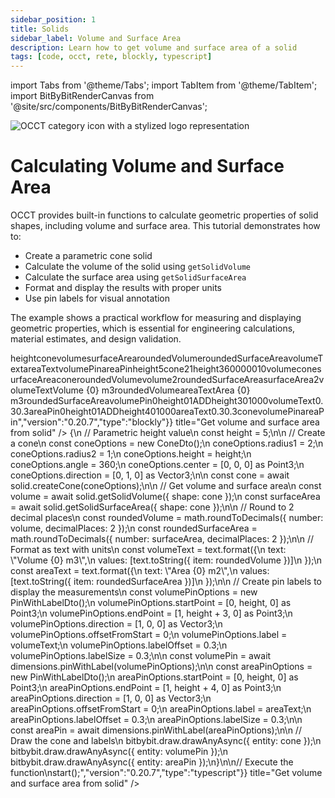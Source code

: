 ```yaml
---
sidebar_position: 1
title: Solids
sidebar_label: Volume and Surface Area
description: Learn how to get volume and surface area of a solid
tags: [code, occt, rete, blockly, typescript]
---
```


import Tabs from '@theme/Tabs';
import TabItem from '@theme/TabItem';
import BitByBitRenderCanvas from '@site/src/components/BitByBitRenderCanvas';

<img 
  class="category-icon-small" 
  src="https://s.bitbybit.dev/assets/icons/white/occt-icon.svg" 
  alt="OCCT category icon with a stylized logo representation" 
  title="OCCT category icon" />

# Calculating Volume and Surface Area

OCCT provides built-in functions to calculate geometric properties of solid shapes, including volume and surface area. This tutorial demonstrates how to:

- Create a parametric cone solid
- Calculate the volume of the solid using `getSolidVolume`
- Calculate the surface area using `getSolidSurfaceArea`
- Format and display the results with proper units
- Use pin labels for visual annotation

The example shows a practical workflow for measuring and displaying geometric properties, which is essential for engineering calculations, material estimates, and design validation.

<Tabs groupId="get-volume-and-surface-area-from-solid">
<TabItem value="rete" label="Rete">
    <BitByBitRenderCanvas
    requireManualStart={true}
    script={{"script":"{\"id\":\"rete-v2-json\",\"nodes\":{\"bef75e4e7ff3c3b7\":{\"id\":\"bef75e4e7ff3c3b7\",\"name\":\"bitbybit.occt.shapes.solid.createCone\",\"customName\":\"cone\",\"async\":true,\"drawable\":true,\"data\":{\"genericNodeData\":{\"hide\":false,\"oneOnOne\":false,\"flatten\":0,\"forceExecution\":false},\"radius1\":2,\"radius2\":1,\"height\":2,\"angle\":360,\"center\":[0,0,0],\"direction\":[0,1,0]},\"inputs\":{\"height\":{\"connections\":[{\"node\":\"3451ed6841849bc5\",\"output\":\"result\",\"data\":{}}]}},\"position\":[316.4713600560928,429.3616724479225]},\"7983606b99981835\":{\"id\":\"7983606b99981835\",\"name\":\"bitbybit.occt.shapes.solid.getSolidVolume\",\"customName\":\"get solid volume\",\"async\":true,\"drawable\":false,\"data\":{\"genericNodeData\":{\"hide\":false,\"oneOnOne\":false,\"flatten\":0,\"forceExecution\":false}},\"inputs\":{\"shape\":{\"connections\":[{\"node\":\"bef75e4e7ff3c3b7\",\"output\":\"result\",\"data\":{}}]}},\"position\":[776.8984375,228.30078125]},\"76186587e6ec91af\":{\"id\":\"76186587e6ec91af\",\"name\":\"bitbybit.occt.dimensions.pinWithLabel\",\"customName\":\"pin with label\",\"async\":true,\"drawable\":true,\"data\":{\"genericNodeData\":{\"hide\":false,\"oneOnOne\":false,\"flatten\":0,\"forceExecution\":false},\"startPoint\":[0,0,0],\"endPoint\":[0,5,2],\"direction\":[0,0,1],\"offsetFromStart\":0,\"label\":\"Pin\",\"labelOffset\":0.3,\"labelSize\":0.3},\"inputs\":{\"startPoint\":{\"connections\":[{\"node\":\"1ece96f4b7f7b2f0\",\"output\":\"result\",\"data\":{}}]},\"endPoint\":{\"connections\":[{\"node\":\"194d1fdaff71b010\",\"output\":\"result\",\"data\":{}}]},\"direction\":{\"connections\":[{\"node\":\"51a8898dbf972632\",\"output\":\"result\",\"data\":{}}]},\"label\":{\"connections\":[{\"node\":\"0efa312769a4d07b\",\"output\":\"result\",\"data\":{}}]}},\"position\":[3856.438127809349,-1015.9733606944596]},\"9c4a703b6e556e1a\":{\"id\":\"9c4a703b6e556e1a\",\"name\":\"bitbybit.text.toString\",\"customName\":\"to string\",\"async\":false,\"drawable\":false,\"data\":{\"genericNodeData\":{\"hide\":false,\"oneOnOne\":false,\"flatten\":0,\"forceExecution\":false}},\"inputs\":{\"item\":{\"connections\":[{\"node\":\"30dea4d862516011\",\"output\":\"result\",\"data\":{}}]}},\"position\":[1536.26953125,224.28515625]},\"30dea4d862516011\":{\"id\":\"30dea4d862516011\",\"name\":\"bitbybit.math.roundToDecimals\",\"customName\":\"round to decimals\",\"async\":false,\"drawable\":false,\"data\":{\"genericNodeData\":{\"hide\":false,\"oneOnOne\":false,\"flatten\":0,\"forceExecution\":false},\"number\":1.123456,\"decimalPlaces\":2},\"inputs\":{\"number\":{\"connections\":[{\"node\":\"7983606b99981835\",\"output\":\"result\",\"data\":{}}]}},\"position\":[1162.9375,227.17578125]},\"1ece96f4b7f7b2f0\":{\"id\":\"1ece96f4b7f7b2f0\",\"name\":\"bitbybit.point.pointXYZ\",\"customName\":\"point xyz\",\"async\":false,\"drawable\":true,\"data\":{\"genericNodeData\":{\"hide\":true,\"oneOnOne\":false,\"flatten\":0,\"forceExecution\":false},\"x\":0,\"y\":0,\"z\":0},\"inputs\":{\"y\":{\"connections\":[{\"node\":\"3451ed6841849bc5\",\"output\":\"result\",\"data\":{}}]}},\"position\":[320.1503492475161,-823.8345351273548]},\"3451ed6841849bc5\":{\"id\":\"3451ed6841849bc5\",\"name\":\"bitbybit.math.numberSlider\",\"customName\":\"number slider\",\"data\":{\"number\":5},\"inputs\":{},\"position\":[-471.18057504668485,55.287555693302465]},\"194d1fdaff71b010\":{\"id\":\"194d1fdaff71b010\",\"name\":\"bitbybit.point.pointXYZ\",\"customName\":\"point xyz\",\"async\":false,\"drawable\":true,\"data\":{\"genericNodeData\":{\"hide\":true,\"oneOnOne\":false,\"flatten\":0,\"forceExecution\":false},\"x\":1,\"y\":0,\"z\":0},\"inputs\":{\"y\":{\"connections\":[{\"node\":\"9d44a01eb843e2d1\",\"output\":\"result\",\"data\":{}}]}},\"position\":[875.337940721461,-614.8163334681311]},\"9d44a01eb843e2d1\":{\"id\":\"9d44a01eb843e2d1\",\"name\":\"bitbybit.math.add\",\"customName\":\"add\",\"async\":false,\"drawable\":false,\"data\":{\"genericNodeData\":{\"hide\":false,\"oneOnOne\":false,\"flatten\":0,\"forceExecution\":false},\"first\":1,\"second\":3},\"inputs\":{\"first\":{\"connections\":[{\"node\":\"3451ed6841849bc5\",\"output\":\"result\",\"data\":{}}]}},\"position\":[312.3284556725623,-445.57119812816956]},\"51a8898dbf972632\":{\"id\":\"51a8898dbf972632\",\"name\":\"bitbybit.vector.vectorXYZ\",\"customName\":\"vector xyz\",\"async\":false,\"drawable\":true,\"data\":{\"genericNodeData\":{\"hide\":false,\"oneOnOne\":false,\"flatten\":0,\"forceExecution\":false},\"x\":1,\"y\":0,\"z\":0},\"inputs\":{},\"position\":[3014.8799127241427,-730.5519639853317]},\"0efa312769a4d07b\":{\"id\":\"0efa312769a4d07b\",\"name\":\"bitbybit.text.format\",\"customName\":\"format\",\"async\":false,\"drawable\":false,\"data\":{\"genericNodeData\":{\"hide\":false,\"oneOnOne\":false,\"flatten\":0,\"forceExecution\":false},\"text\":\"Volume {0} m3\",\"values\":[\"World\"]},\"inputs\":{\"values\":{\"connections\":[{\"node\":\"599e0c7d46fb3220\",\"output\":\"list\",\"data\":{}}]}},\"position\":[2318.784938903148,183.34330157468807]},\"599e0c7d46fb3220\":{\"id\":\"599e0c7d46fb3220\",\"name\":\"bitbybit.lists.createList\",\"customName\":\"create list\",\"data\":{},\"inputs\":{\"listElements\":{\"connections\":[{\"node\":\"9c4a703b6e556e1a\",\"output\":\"result\",\"data\":{}}]}},\"position\":[1904.7372263660575,259.0413088840905]},\"cf44076aa095e6be\":{\"id\":\"cf44076aa095e6be\",\"name\":\"bitbybit.occt.shapes.solid.getSolidSurfaceArea\",\"customName\":\"get solid surface area\",\"async\":true,\"drawable\":false,\"data\":{\"genericNodeData\":{\"hide\":false,\"oneOnOne\":false,\"flatten\":0,\"forceExecution\":false}},\"inputs\":{\"shape\":{\"connections\":[{\"node\":\"bef75e4e7ff3c3b7\",\"output\":\"result\",\"data\":{}}]}},\"position\":[781.1595294729707,561.0577770468958]},\"ffa937c14c398763\":{\"id\":\"ffa937c14c398763\",\"name\":\"bitbybit.math.roundToDecimals\",\"customName\":\"round to decimals\",\"async\":false,\"drawable\":false,\"data\":{\"genericNodeData\":{\"hide\":false,\"oneOnOne\":false,\"flatten\":0,\"forceExecution\":false},\"number\":1.123456,\"decimalPlaces\":2},\"inputs\":{\"number\":{\"connections\":[{\"node\":\"cf44076aa095e6be\",\"output\":\"result\",\"data\":{}}]}},\"position\":[1155.6690292844728,559.5658471840296]},\"67d5a769c297f8ac\":{\"id\":\"67d5a769c297f8ac\",\"name\":\"bitbybit.text.toString\",\"customName\":\"to string\",\"async\":false,\"drawable\":false,\"data\":{\"genericNodeData\":{\"hide\":false,\"oneOnOne\":false,\"flatten\":0,\"forceExecution\":false}},\"inputs\":{\"item\":{\"connections\":[{\"node\":\"ffa937c14c398763\",\"output\":\"result\",\"data\":{}}]}},\"position\":[1536.7464934260677,557.6073820788339]},\"1c0ab3180b9f1f7c\":{\"id\":\"1c0ab3180b9f1f7c\",\"name\":\"bitbybit.lists.createList\",\"customName\":\"create list\",\"data\":{},\"inputs\":{\"listElements\":{\"connections\":[{\"node\":\"67d5a769c297f8ac\",\"output\":\"result\",\"data\":{}}]}},\"position\":[1906.1380856366695,592.2885091683142]},\"07fa1b295ea8f41b\":{\"id\":\"07fa1b295ea8f41b\",\"name\":\"bitbybit.text.format\",\"customName\":\"format\",\"async\":false,\"drawable\":false,\"data\":{\"genericNodeData\":{\"hide\":false,\"oneOnOne\":false,\"flatten\":0,\"forceExecution\":false},\"text\":\"Area {0} m2\",\"values\":[\"World\"]},\"inputs\":{\"values\":{\"connections\":[{\"node\":\"1c0ab3180b9f1f7c\",\"output\":\"list\",\"data\":{}}]}},\"position\":[2320.154705372718,513.2889897780375]},\"34136572848d000a\":{\"id\":\"34136572848d000a\",\"name\":\"bitbybit.occt.dimensions.pinWithLabel\",\"customName\":\"pin with label\",\"async\":true,\"drawable\":true,\"data\":{\"genericNodeData\":{\"hide\":false,\"oneOnOne\":false,\"flatten\":0,\"forceExecution\":false},\"startPoint\":[0,0,0],\"endPoint\":[0,5,2],\"direction\":[0,0,1],\"offsetFromStart\":0,\"label\":\"Pin\",\"labelOffset\":0.3,\"labelSize\":0.3},\"inputs\":{\"startPoint\":{\"connections\":[{\"node\":\"1ece96f4b7f7b2f0\",\"output\":\"result\",\"data\":{}}]},\"endPoint\":{\"connections\":[{\"node\":\"e484b4c9d7d6c427\",\"output\":\"result\",\"data\":{}}]},\"label\":{\"connections\":[{\"node\":\"07fa1b295ea8f41b\",\"output\":\"result\",\"data\":{}}]},\"direction\":{\"connections\":[{\"node\":\"51a8898dbf972632\",\"output\":\"result\",\"data\":{}}]}},\"position\":[3855.9347930048825,-299.2942260650964]},\"e484b4c9d7d6c427\":{\"id\":\"e484b4c9d7d6c427\",\"name\":\"bitbybit.point.pointXYZ\",\"customName\":\"point xyz\",\"async\":false,\"drawable\":true,\"data\":{\"genericNodeData\":{\"hide\":true,\"oneOnOne\":false,\"flatten\":0,\"forceExecution\":false},\"x\":1,\"y\":0,\"z\":0},\"inputs\":{\"y\":{\"connections\":[{\"node\":\"2b0e56a3f84f7519\",\"output\":\"result\",\"data\":{}}]}},\"position\":[873.8268720660141,-264.68433278373993]},\"2b0e56a3f84f7519\":{\"id\":\"2b0e56a3f84f7519\",\"name\":\"bitbybit.math.add\",\"customName\":\"add\",\"async\":false,\"drawable\":false,\"data\":{\"genericNodeData\":{\"hide\":false,\"oneOnOne\":false,\"flatten\":0,\"forceExecution\":false},\"first\":1,\"second\":4},\"inputs\":{\"first\":{\"connections\":[{\"node\":\"3451ed6841849bc5\",\"output\":\"result\",\"data\":{}}]}},\"position\":[307.39199038507314,-134.11228446887458]}}}","version":"0.20.7","type":"rete"}}
    title="Get volume and surface area from solid"
    />
</TabItem>
<TabItem value="blockly" label="Blockly">
  <BitByBitRenderCanvas
    requireManualStart={true}
    script={{"script":"<xml xmlns=\"https://developers.google.com/blockly/xml\"><variables><variable id=\"height\">height</variable><variable id=\"cone\">cone</variable><variable id=\"volume\">volume</variable><variable id=\"surfaceArea\">surfaceArea</variable><variable id=\"roundedVolume\">roundedVolume</variable><variable id=\"roundedSurfaceArea\">roundedSurfaceArea</variable><variable id=\"volumeText\">volumeText</variable><variable id=\"areaText\">areaText</variable><variable id=\"volumePin\">volumePin</variable><variable id=\"areaPin\">areaPin</variable></variables><block type=\"variables_set\" id=\"set_height\" x=\"50\" y=\"50\"><field name=\"VAR\" id=\"height\">height</field><value name=\"VALUE\"><block type=\"math_number\" id=\"height_value\"><field name=\"NUM\">5</field></block></value><next><block type=\"variables_set\" id=\"create_cone\"><field name=\"VAR\" id=\"cone\">cone</field><value name=\"VALUE\"><block type=\"bitbybit.occt.shapes.solid.createCone\" id=\"cone_solid\"><value name=\"Radius1\"><block type=\"math_number\" id=\"cone_radius1\"><field name=\"NUM\">2</field></block></value><value name=\"Radius2\"><block type=\"math_number\" id=\"cone_radius2\"><field name=\"NUM\">1</field></block></value><value name=\"Height\"><block type=\"variables_get\" id=\"get_height\"><field name=\"VAR\" id=\"height\">height</field></block></value><value name=\"Angle\"><block type=\"math_number\" id=\"cone_angle\"><field name=\"NUM\">360</field></block></value><value name=\"Center\"><block type=\"bitbybit.point.pointXYZ\" id=\"cone_center\"><value name=\"X\"><block type=\"math_number\" id=\"cone_center_x\"><field name=\"NUM\">0</field></block></value><value name=\"Y\"><block type=\"math_number\" id=\"cone_center_y\"><field name=\"NUM\">0</field></block></value><value name=\"Z\"><block type=\"math_number\" id=\"cone_center_z\"><field name=\"NUM\">0</field></block></value></block></value><value name=\"Direction\"><block type=\"bitbybit.vector.vectorXYZ\" id=\"cone_direction\"><value name=\"X\"><block type=\"math_number\" id=\"cone_dir_x\"><field name=\"NUM\">0</field></block></value><value name=\"Y\"><block type=\"math_number\" id=\"cone_dir_y\"><field name=\"NUM\">1</field></block></value><value name=\"Z\"><block type=\"math_number\" id=\"cone_dir_z\"><field name=\"NUM\">0</field></block></value></block></value></block></value><next><block type=\"variables_set\" id=\"get_volume\"><field name=\"VAR\" id=\"volume\">volume</field><value name=\"VALUE\"><block type=\"base_time_await_return\" id=\"?!}liA;Ms08=A,o6bcAG\"><value name=\"Promise\"><block type=\"bitbybit.occt.shapes.solid.getSolidVolume\" id=\"solid_volume\"><value name=\"Shape\"><block type=\"variables_get\" id=\"get_cone_for_volume\"><field name=\"VAR\" id=\"cone\">cone</field></block></value></block></value></block></value><next><block type=\"variables_set\" id=\"get_surface_area\"><field name=\"VAR\" id=\"surfaceArea\">surfaceArea</field><value name=\"VALUE\"><block type=\"base_time_await_return\" id=\";XuhcK~CC^:Z}@@{@;a=\"><value name=\"Promise\"><block type=\"bitbybit.occt.shapes.solid.getSolidSurfaceArea\" id=\"solid_surface_area\"><value name=\"Shape\"><block type=\"variables_get\" id=\"get_cone_for_area\"><field name=\"VAR\" id=\"cone\">cone</field></block></value></block></value></block></value><next><block type=\"variables_set\" id=\"round_volume\"><field name=\"VAR\" id=\"roundedVolume\">roundedVolume</field><value name=\"VALUE\"><block type=\"bitbybit.math.roundToDecimals\" id=\"round_vol\"><value name=\"Number\"><block type=\"variables_get\" id=\"get_volume_to_round\"><field name=\"VAR\" id=\"volume\">volume</field></block></value><value name=\"DecimalPlaces\"><block type=\"math_number\" id=\"volume_decimals\"><field name=\"NUM\">2</field></block></value></block></value><next><block type=\"variables_set\" id=\"round_surface_area\"><field name=\"VAR\" id=\"roundedSurfaceArea\">roundedSurfaceArea</field><value name=\"VALUE\"><block type=\"bitbybit.math.roundToDecimals\" id=\"round_area\"><value name=\"Number\"><block type=\"variables_get\" id=\"get_area_to_round\"><field name=\"VAR\" id=\"surfaceArea\">surfaceArea</field></block></value><value name=\"DecimalPlaces\"><block type=\"math_number\" id=\"area_decimals\"><field name=\"NUM\">2</field></block></value></block></value><next><block type=\"variables_set\" id=\"format_volume_text\"><field name=\"VAR\" id=\"volumeText\">volumeText</field><value name=\"VALUE\"><block type=\"bitbybit.text.format\" id=\"volume_format\"><value name=\"Text\"><block type=\"text\" id=\"volume_template\"><field name=\"TEXT\">Volume {0} m3</field></block></value><value name=\"Values\"><block type=\"lists_create_with\" id=\"volume_values\"><mutation items=\"1\"></mutation><value name=\"ADD0\"><block type=\"bitbybit.text.toString\" id=\"volume_to_string\"><value name=\"Item\"><block type=\"variables_get\" id=\"get_rounded_volume\"><field name=\"VAR\" id=\"roundedVolume\">roundedVolume</field></block></value></block></value></block></value></block></value><next><block type=\"variables_set\" id=\"format_area_text\"><field name=\"VAR\" id=\"areaText\">areaText</field><value name=\"VALUE\"><block type=\"bitbybit.text.format\" id=\"area_format\"><value name=\"Text\"><block type=\"text\" id=\"area_template\"><field name=\"TEXT\">Area {0} m3</field></block></value><value name=\"Values\"><block type=\"lists_create_with\" id=\"area_values\"><mutation items=\"1\"></mutation><value name=\"ADD0\"><block type=\"bitbybit.text.toString\" id=\"area_to_string\"><value name=\"Item\"><block type=\"variables_get\" id=\"get_rounded_area\"><field name=\"VAR\" id=\"roundedSurfaceArea\">roundedSurfaceArea</field></block></value></block></value></block></value></block></value><next><block type=\"variables_set\" id=\"create_volume_pin\"><field name=\"VAR\" id=\"volumePin\">volumePin</field><value name=\"VALUE\"><block type=\"bitbybit.occt.dimensions.pinWithLabel\" id=\"volume_pin\"><value name=\"StartPoint\"><block type=\"bitbybit.point.pointXYZ\" id=\"volume_start_point\"><value name=\"X\"><block type=\"math_number\" id=\"vol_start_x\"><field name=\"NUM\">0</field></block></value><value name=\"Y\"><block type=\"variables_get\" id=\"get_height_for_vol_pin\"><field name=\"VAR\" id=\"height\">height</field></block></value><value name=\"Z\"><block type=\"math_number\" id=\"vol_start_z\"><field name=\"NUM\">0</field></block></value></block></value><value name=\"EndPoint\"><block type=\"bitbybit.point.pointXYZ\" id=\"volume_end_point\"><value name=\"X\"><block type=\"math_number\" id=\"vol_end_x\"><field name=\"NUM\">1</field></block></value><value name=\"Y\"><block type=\"math_arithmetic\" id=\"vol_end_y\"><field name=\"OP\">ADD</field><value name=\"A\"><block type=\"variables_get\" id=\"get_height_for_vol_end\"><field name=\"VAR\" id=\"height\">height</field></block></value><value name=\"B\"><block type=\"math_number\" id=\"vol_offset\"><field name=\"NUM\">3</field></block></value></block></value><value name=\"Z\"><block type=\"math_number\" id=\"vol_end_z\"><field name=\"NUM\">0</field></block></value></block></value><value name=\"Direction\"><block type=\"bitbybit.vector.vectorXYZ\" id=\"volume_direction\"><value name=\"X\"><block type=\"math_number\" id=\"vol_dir_x\"><field name=\"NUM\">1</field></block></value><value name=\"Y\"><block type=\"math_number\" id=\"vol_dir_y\"><field name=\"NUM\">0</field></block></value><value name=\"Z\"><block type=\"math_number\" id=\"vol_dir_z\"><field name=\"NUM\">0</field></block></value></block></value><value name=\"OffsetFromStart\"><block type=\"math_number\" id=\"vol_offset_start\"><field name=\"NUM\">0</field></block></value><value name=\"Label\"><block type=\"variables_get\" id=\"get_volume_text\"><field name=\"VAR\" id=\"volumeText\">volumeText</field></block></value><value name=\"LabelOffset\"><block type=\"math_number\" id=\"vol_label_offset\"><field name=\"NUM\">0.3</field></block></value><value name=\"LabelSize\"><block type=\"math_number\" id=\"vol_label_size\"><field name=\"NUM\">0.3</field></block></value></block></value><next><block type=\"variables_set\" id=\"create_area_pin\"><field name=\"VAR\" id=\"areaPin\">areaPin</field><value name=\"VALUE\"><block type=\"bitbybit.occt.dimensions.pinWithLabel\" id=\"area_pin\"><value name=\"StartPoint\"><block type=\"bitbybit.point.pointXYZ\" id=\"area_start_point\"><value name=\"X\"><block type=\"math_number\" id=\"area_start_x\"><field name=\"NUM\">0</field></block></value><value name=\"Y\"><block type=\"variables_get\" id=\"get_height_for_area_pin\"><field name=\"VAR\" id=\"height\">height</field></block></value><value name=\"Z\"><block type=\"math_number\" id=\"area_start_z\"><field name=\"NUM\">0</field></block></value></block></value><value name=\"EndPoint\"><block type=\"bitbybit.point.pointXYZ\" id=\"area_end_point\"><value name=\"X\"><block type=\"math_number\" id=\"area_end_x\"><field name=\"NUM\">1</field></block></value><value name=\"Y\"><block type=\"math_arithmetic\" id=\"area_end_y\"><field name=\"OP\">ADD</field><value name=\"A\"><block type=\"variables_get\" id=\"get_height_for_area_end\"><field name=\"VAR\" id=\"height\">height</field></block></value><value name=\"B\"><block type=\"math_number\" id=\"area_offset\"><field name=\"NUM\">4</field></block></value></block></value><value name=\"Z\"><block type=\"math_number\" id=\"area_end_z\"><field name=\"NUM\">0</field></block></value></block></value><value name=\"Direction\"><block type=\"bitbybit.vector.vectorXYZ\" id=\"area_direction\"><value name=\"X\"><block type=\"math_number\" id=\"area_dir_x\"><field name=\"NUM\">1</field></block></value><value name=\"Y\"><block type=\"math_number\" id=\"area_dir_y\"><field name=\"NUM\">0</field></block></value><value name=\"Z\"><block type=\"math_number\" id=\"area_dir_z\"><field name=\"NUM\">0</field></block></value></block></value><value name=\"OffsetFromStart\"><block type=\"math_number\" id=\"area_offset_start\"><field name=\"NUM\">0</field></block></value><value name=\"Label\"><block type=\"variables_get\" id=\"get_area_text\"><field name=\"VAR\" id=\"areaText\">areaText</field></block></value><value name=\"LabelOffset\"><block type=\"math_number\" id=\"area_label_offset\"><field name=\"NUM\">0.3</field></block></value><value name=\"LabelSize\"><block type=\"math_number\" id=\"area_label_size\"><field name=\"NUM\">0.3</field></block></value></block></value><next><block type=\"bitbybit.draw.drawAnyAsyncNoReturn\" id=\"draw_cone\"><value name=\"Entity\"><block type=\"variables_get\" id=\"get_cone_to_draw\"><field name=\"VAR\" id=\"cone\">cone</field></block></value><next><block type=\"bitbybit.draw.drawAnyAsyncNoReturn\" id=\"draw_volume_pin\"><value name=\"Entity\"><block type=\"variables_get\" id=\"get_volume_pin_to_draw\"><field name=\"VAR\" id=\"volumePin\">volumePin</field></block></value><next><block type=\"bitbybit.draw.drawAnyAsyncNoReturn\" id=\"draw_area_pin\"><value name=\"Entity\"><block type=\"variables_get\" id=\"get_area_pin_to_draw\"><field name=\"VAR\" id=\"areaPin\">areaPin</field></block></value></block></next></block></next></block></next></block></next></block></next></block></next></block></next></block></next></block></next></block></next></block></next></block></next></block></xml>","version":"0.20.7","type":"blockly"}}
    title="Get volume and surface area from solid"
    />
</TabItem>
<TabItem value="typescript" label="TypeScript">
<BitByBitRenderCanvas
    requireManualStart={true}
    script={{"script":"// Import required DTOs and types\nconst { ConeDto, PinWithLabelDto } = Bit.Inputs.OCCT;\ntype Point3 = Bit.Inputs.Base.Point3;\ntype Vector3 = Bit.Inputs.Base.Vector3;\n\n// Get access to OCCT modules\nconst { solid } = bitbybit.occt.shapes;\nconst { dimensions } = bitbybit.occt;\nconst { math, text } = bitbybit;\n\n// Define the main function to demonstrate volume and surface area calculation\nconst start = async () => {\n    // Parametric height value\n    const height = 5;\n\n    // Create a cone\n    const coneOptions = new ConeDto();\n    coneOptions.radius1 = 2;\n    coneOptions.radius2 = 1;\n    coneOptions.height = height;\n    coneOptions.angle = 360;\n    coneOptions.center = [0, 0, 0] as Point3;\n    coneOptions.direction = [0, 1, 0] as Vector3;\n\n    const cone = await solid.createCone(coneOptions);\n\n    // Get volume and surface area\n    const volume = await solid.getSolidVolume({ shape: cone });\n    const surfaceArea = await solid.getSolidSurfaceArea({ shape: cone });\n\n    // Round to 2 decimal places\n    const roundedVolume = math.roundToDecimals({ number: volume, decimalPlaces: 2 });\n    const roundedSurfaceArea = math.roundToDecimals({ number: surfaceArea, decimalPlaces: 2 });\n\n    // Format as text with units\n    const volumeText = text.format({\n        text: \"Volume {0} m3\",\n        values: [text.toString({ item: roundedVolume })]\n    });\n    const areaText = text.format({\n        text: \"Area {0} m2\",\n        values: [text.toString({ item: roundedSurfaceArea })]\n    });\n\n    // Create pin labels to display the measurements\n    const volumePinOptions = new PinWithLabelDto();\n    volumePinOptions.startPoint = [0, height, 0] as Point3;\n    volumePinOptions.endPoint = [1, height + 3, 0] as Point3;\n    volumePinOptions.direction = [1, 0, 0] as Vector3;\n    volumePinOptions.offsetFromStart = 0;\n    volumePinOptions.label = volumeText;\n    volumePinOptions.labelOffset = 0.3;\n    volumePinOptions.labelSize = 0.3;\n\n    const volumePin = await dimensions.pinWithLabel(volumePinOptions);\n\n    const areaPinOptions = new PinWithLabelDto();\n    areaPinOptions.startPoint = [0, height, 0] as Point3;\n    areaPinOptions.endPoint = [1, height + 4, 0] as Point3;\n    areaPinOptions.direction = [1, 0, 0] as Vector3;\n    areaPinOptions.offsetFromStart = 0;\n    areaPinOptions.label = areaText;\n    areaPinOptions.labelOffset = 0.3;\n    areaPinOptions.labelSize = 0.3;\n\n    const areaPin = await dimensions.pinWithLabel(areaPinOptions);\n\n    // Draw the cone and labels\n    bitbybit.draw.drawAnyAsync({ entity: cone });\n    bitbybit.draw.drawAnyAsync({ entity: volumePin });\n    bitbybit.draw.drawAnyAsync({ entity: areaPin });\n}\n\n// Execute the function\nstart();","version":"0.20.7","type":"typescript"}}
    title="Get volume and surface area from solid"
    />
</TabItem>
</Tabs>
